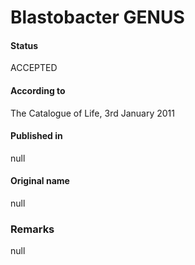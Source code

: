 # Blastobacter GENUS

#### Status
ACCEPTED

#### According to
The Catalogue of Life, 3rd January 2011

#### Published in
null

#### Original name
null

### Remarks
null